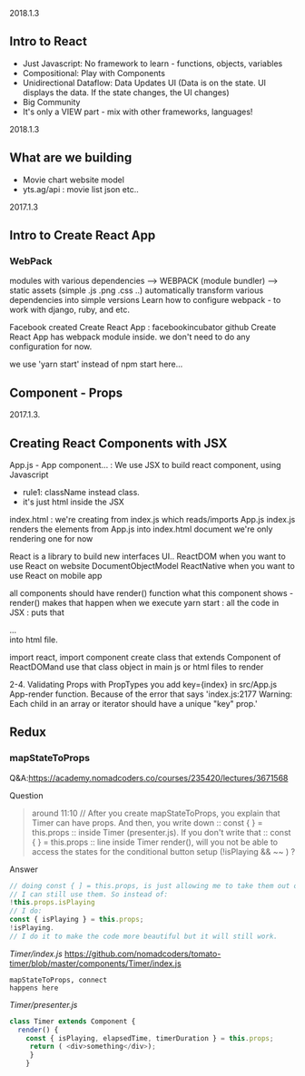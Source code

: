 2018.1.3
## Intro to React
- Just Javascript: No framework to learn - functions, objects, variables
- Compositional: Play with Components
- Unidirectional Dataflow: Data Updates UI (Data is on the state. UI displays the data. If the state changes, the UI changes)
- Big Community
- It's only a VIEW part - mix with other frameworks, languages!

2018.1.3
## What are we building
- Movie chart website model
- yts.ag/api : movie list json etc..

2017.1.3
## Intro to Create React App
### WebPack
modules with various dependencies --> WEBPACK (module bundler) --> static assets (simple .js .png .css ..)
automatically transform various dependencies into simple versions
Learn how to configure webpack - to work with django, ruby, and etc.

Facebook created Create React App : facebookincubator github
Create React App has webpack module inside.
we don't need to do any configuration for now.

we use 'yarn start' instead of npm start here...

## Component - Props
2017.1.3.
## Creating React Components with JSX
App.js - App component... : We use JSX to build react component, using Javascript
- rule1: className instead class.
- it's just html inside the JSX

index.html : we're creating from index.js which reads/imports App.js
index.js renders the elements from App.js into index.html document
we're only rendering one <App /> for now

React is a library to build new interfaces UI..
ReactDOM when you want to use React on website DocumentObjectModel
ReactNative when you want to use React on mobile app

all components should have render() function
what this component shows - render() makes that happen
when we execute yarn start : all the code in JSX : puts that <div>...</div> into html file.

import react, import component
create class that extends Component of ReactDOMand use that class object in main js or html files to render

2-4. Validating Props with PropTypes
you add key={index} in src/App.js App-render function.
Because of the error that says 'index.js:2177 Warning: Each child in an array or iterator should have a unique "key" prop.'


## Redux 

### mapStateToProps

Q&A:https://academy.nomadcoders.co/courses/235420/lectures/3671568

Question
> around 11:10 // After you create mapStateToProps, you explain that Timer can have props. And then, you write down :: const { } = this.props :: inside Timer (presenter.js). If you don't write that :: const { } = this.props :: line inside Timer render(), will you not be able to access the states for the conditional button setup (!isPlaying &&  ~~ ) ?

Answer
```js
// doing const { ] = this.props, is just allowing me to take them out of the props object,
// I can still use them. So instead of:
!this.props.isPlaying 
// I do:
const { isPlaying } = this.props;
!isPlaying.
// I do it to make the code more beautiful but it will still work.
```
_Timer/index.js_
https://github.com/nomadcoders/tomato-timer/blob/master/components/Timer/index.js
```
mapStateToProps, connect 
happens here
```

_Timer/presenter.js_
```js
class Timer extends Component {
  render() {
    const { isPlaying, elapsedTime, timerDuration } = this.props;
     return ( <div>something</div>);
     }
    }
```
